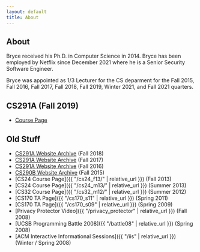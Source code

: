 ```yaml
---
layout: default
title: About
---
```

## About

Bryce received his Ph.D. in Computer Science in 2014. Bryce has been employed
by Netflix since December 2021 where he is a Senior Security Software Engineer.

Bryce was appointed as 1/3 Lecturer for the CS deparment for the Fall 2015, Fall
2016, Fall 2017, Fall 2018, Fall 2019, Winter 2021, and Fall 2021 quarters.

## CS291A (Fall 2019)

- [Course Page](https://cs291.com/)


## Old Stuff

- [CS291A Website Archive](https://github.com/scalableinternetservices/ucsb_website/tree/f2018) (Fall 2018)
- [CS291A Website Archive](https://github.com/scalableinternetservices/ucsb_website/tree/f2017) (Fall 2017)
- [CS291A Website Archive](https://github.com/scalableinternetservices/ucsb_website/tree/f2016) (Fall 2016)
- [CS290B Website Archive](https://github.com/scalableinternetservices/ucsb_website/tree/f2015) (Fall 2015)
- [CS24 Course Page]({{ "/cs24_f13/" | relative_url }}) (Fall 2013)
- [CS24 Course Page]({{ "/cs24_m13/" | relative_url }}) (Summer 2013)
- [CS32 Course Page]({{ "/cs32_m12/" | relative_url }}) (Summer 2012)
- [CS170 TA Page]({{ "/cs170_s11" | relative_url }}) (Spring 2011)
- [CS170 TA Page]({{ "/cs170_s09" | relative_url }}) (Spring 2009)
- [Privacy Protector Video]({{ "/privacy_protector" | relative_url }}) (Fall 2008)
- [UCSB Programming Battle 2008]({{ "/battle08" | relative_url }}) (Spring 2008)
- [ACM Interactive Informational Sessions]({{ "/iis" | relative_url }}) (Winter / Spring 2008)
